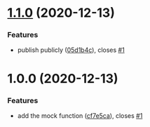# [1.1.0](https://github.com/janhesters/mock-function/compare/v1.0.0...v1.1.0) (2020-12-13)


### Features

* publish publicly ([05d1b4c](https://github.com/janhesters/mock-function/commit/05d1b4cb4022394e672c92d758b55e92f5445ee2)), closes [#1](https://github.com/janhesters/mock-function/issues/1)

# 1.0.0 (2020-12-13)


### Features

* add the mock function ([cf7e5ca](https://github.com/janhesters/mock-function/commit/cf7e5cae86b2ddc903b6f635b8cdb354705324f3)), closes [#1](https://github.com/janhesters/mock-function/issues/1)
